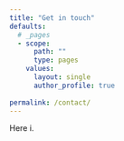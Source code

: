 ```yaml
---
title: "Get in touch"
defaults:
  # _pages
  - scope:
      path: ""
      type: pages
    values:
      layout: single
      author_profile: true
	  
permalink: /contact/
---
```


Here i.